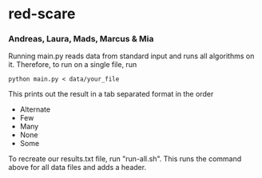 # red-scare 
### Andreas, Laura, Mads, Marcus & Mia

Running main.py reads data from standard input and runs all algorithms on it.
Therefore, to run on a single file, run 
```
python main.py < data/your_file
```
This prints out the result in a tab separated format in the order
- Alternate
- Few
- Many
- None
- Some

To recreate our results.txt file, run "run-all.sh". This runs the command above for all data files and adds a header.